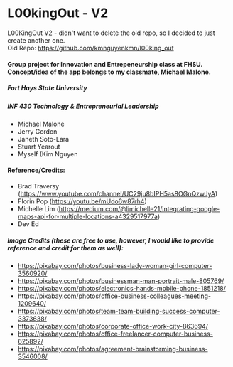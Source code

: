 # L00kingOut - V2
L00KingOut V2 - didn't want to delete the old repo, so I decided to just create another one.<br>
Old Repo:  https://github.com/kmnguyenkmn/l00king_out

#### Group project for Innovation and Entrepeneurship class at FHSU. Concept/idea of the app belongs to my classmate, Michael Malone.

##### Fort Hays State University
##### INF 430 Technology & Entrepreneurial Leadership

-	Michael Malone
-	Jerry Gordon
-	Janeth Soto-Lara
-	Stuart Yearout
-	Myself (Kim Nguyen


#### Reference/Credits:
- Brad Traversy (https://www.youtube.com/channel/UC29ju8bIPH5as8OGnQzwJyA)
- Florin Pop (https://youtu.be/mUdo6w87rh4)
- Michelle Lim (https://medium.com/@limichelle21/integrating-google-maps-api-for-multiple-locations-a4329517977a)
- Dev Ed

##### Image Credits (these are free to use, however, I would like to provide reference and credit for them as well):
-	https://pixabay.com/photos/business-lady-woman-girl-computer-3560920/
-	https://pixabay.com/photos/businessman-man-portrait-male-805769/
-	https://pixabay.com/photos/electronics-hands-mobile-phone-1851218/
-	https://pixabay.com/photos/office-business-colleagues-meeting-1209640/
-	https://pixabay.com/photos/team-team-building-success-computer-3373638/
-	https://pixabay.com/photos/corporate-office-work-city-863694/
-	https://pixabay.com/photos/office-freelancer-computer-business-625892/
-	https://pixabay.com/photos/agreement-brainstorming-business-3546008/

